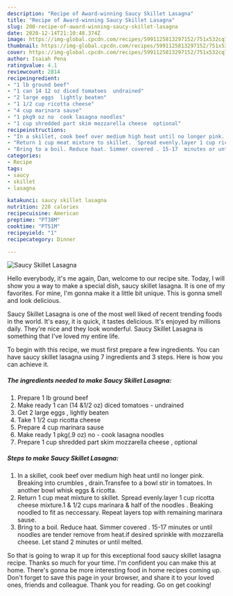 ```yaml
---
description: "Recipe of Award-winning Saucy Skillet Lasagna"
title: "Recipe of Award-winning Saucy Skillet Lasagna"
slug: 200-recipe-of-award-winning-saucy-skillet-lasagna
date: 2020-12-14T21:10:48.374Z
image: https://img-global.cpcdn.com/recipes/5991125813297152/751x532cq70/saucy-skillet-lasagna-recipe-main-photo.jpg
thumbnail: https://img-global.cpcdn.com/recipes/5991125813297152/751x532cq70/saucy-skillet-lasagna-recipe-main-photo.jpg
cover: https://img-global.cpcdn.com/recipes/5991125813297152/751x532cq70/saucy-skillet-lasagna-recipe-main-photo.jpg
author: Isaiah Pena
ratingvalue: 4.1
reviewcount: 2814
recipeingredient:
- "1 lb ground beef"
- "1 can 14 12 oz diced tomatoes  undrained"
- "2 large eggs  lightly beaten"
- "1 1/2 cup ricotta cheese"
- "4 cup marinara sause"
- "1 pkg9 oz no  cook lasagna noodles"
- "1 cup shredded part skim mozzarella cheese  optional"
recipeinstructions:
- "In a skillet, cook beef over medium high heat until no longer pink. Breaking into crumbles , drain.Transfee to a bowl stir in tomatoes. In another bowl whisk eggs &amp; ricotta."
- "Return 1 cup meat mixture to skillet.  Spread evenly.layer 1 cup ricotta cheese mixture.1 &amp; 1/2 cups marinara &amp; half of the noodles . Beaking noodled to fit as neccessary. Repeat layers top with remaining marinara sause."
- "Bring to a boil. Reduce haat. Simmer covered . 15-17  minutes or until noodles are tender remove from heat.if desired sprinkle with mozzarella cheese.  Let stand 2 minutes or until melted."
categories:
- Recipe
tags:
- saucy
- skillet
- lasagna

katakunci: saucy skillet lasagna 
nutrition: 228 calories
recipecuisine: American
preptime: "PT38M"
cooktime: "PT51M"
recipeyield: "1"
recipecategory: Dinner

---
```



![Saucy Skillet Lasagna](https://img-global.cpcdn.com/recipes/5991125813297152/751x532cq70/saucy-skillet-lasagna-recipe-main-photo.jpg)

Hello everybody, it's me again, Dan, welcome to our recipe site. Today, I will show you a way to make a special dish, saucy skillet lasagna. It is one of my favorites. For mine, I'm gonna make it a little bit unique. This is gonna smell and look delicious.

Saucy Skillet Lasagna is one of the most well liked of recent trending foods in the world. It's easy, it is quick, it tastes delicious. It's enjoyed by millions daily. They're nice and they look wonderful. Saucy Skillet Lasagna is something that I've loved my entire life.




To begin with this recipe, we must first prepare a few ingredients. You can have saucy skillet lasagna using 7 ingredients and 3 steps. Here is how you can achieve it.

<!--inarticleads1-->

##### The ingredients needed to make Saucy Skillet Lasagna:

1. Prepare 1 lb ground beef
1. Make ready 1 can (14 &amp;1/2 oz) diced tomatoes - undrained
1. Get 2 large eggs , lightly beaten
1. Take 1 1/2 cup ricotta cheese
1. Prepare 4 cup marinara sause
1. Make ready 1 pkg(.9 oz) no - cook lasagna noodles
1. Prepare 1 cup shredded part skim mozzarella cheese , optional




<!--inarticleads2-->

##### Steps to make Saucy Skillet Lasagna:

1. In a skillet, cook beef over medium high heat until no longer pink. Breaking into crumbles , drain.Transfee to a bowl stir in tomatoes. In another bowl whisk eggs &amp; ricotta.
1. Return 1 cup meat mixture to skillet.  Spread evenly.layer 1 cup ricotta cheese mixture.1 &amp; 1/2 cups marinara &amp; half of the noodles . Beaking noodled to fit as neccessary. Repeat layers top with remaining marinara sause.
1. Bring to a boil. Reduce haat. Simmer covered . 15-17  minutes or until noodles are tender remove from heat.if desired sprinkle with mozzarella cheese.  Let stand 2 minutes or until melted.




So that is going to wrap it up for this exceptional food saucy skillet lasagna recipe. Thanks so much for your time. I'm confident you can make this at home. There's gonna be more interesting food in home recipes coming up. Don't forget to save this page in your browser, and share it to your loved ones, friends and colleague. Thank you for reading. Go on get cooking!
